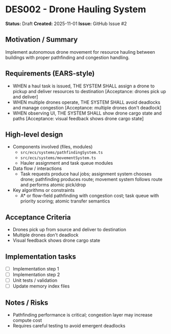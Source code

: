 # DES002 - Drone Hauling System

**Status:** Draft
**Created:** 2025-11-01
**Issue:** GitHub Issue #2

## Motivation / Summary
Implement autonomous drone movement for resource hauling between buildings with proper pathfinding and congestion handling.

## Requirements (EARS-style)
- WHEN a haul task is issued, THE SYSTEM SHALL assign a drone to pickup and deliver resources to destination [Acceptance: drones pick up and deliver]
- WHEN multiple drones operate, THE SYSTEM SHALL avoid deadlocks and manage congestion [Acceptance: multiple drones don't deadlock]
- WHEN observing UI, THE SYSTEM SHALL show drone cargo state and paths [Acceptance: visual feedback shows drone cargo state]

## High-level design
- Components involved (files, modules)
  - `src/ecs/systems/pathfindingSystem.ts`
  - `src/ecs/systems/movementSystem.ts`
  - Hauler assignment and task queue modules
- Data flow / interactions
  - Task requests produce haul jobs; assignment system chooses drone; pathfinding produces route; movement system follows route and performs atomic pick/drop
- Key algorithms or constraints
  - A* or flow-field pathfinding with congestion cost; task queue with priority scoring; atomic transfer semantics

## Acceptance Criteria
- Drones pick up from source and deliver to destination
- Multiple drones don't deadlock
- Visual feedback shows drone cargo state

## Implementation tasks
- [ ] Implementation step 1
- [ ] Implementation step 2
- [ ] Unit tests / validation
- [ ] Update memory index files

## Notes / Risks
- Pathfinding performance is critical; congestion layer may increase compute cost
- Requires careful testing to avoid emergent deadlocks
